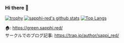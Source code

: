 ### Hi there 👋

[![trophy](https://github-profile-trophy.vercel.app/?username=sapphi-red)](https://github.com/ryo-ma/github-profile-trophy)
[![sapphi-red's github stats](https://github-readme-stats.vercel.app/api?username=sapphi-red&count_private=true&show_icons=true)](https://github.com/anuraghazra/github-readme-stats)
[![Top Langs](https://github-readme-stats.vercel.app/api/top-langs/?username=sapphi-red&langs_count=10&layout=compact&exclude_repo=piscon2019,piscon2019-2,go-traq)](https://github.com/anuraghazra/github-readme-stats)

🏠: https://green.sapphi.red/  
サークルでのブログ記事: https://trap.jp/author/sappi_red/

<!--
**sapphi-red/sapphi-red** is a ✨ _special_ ✨ repository because its `README.md` (this file) appears on your GitHub profile.

Here are some ideas to get you started:

- 🔭 I’m currently working on ...
- 🌱 I’m currently learning ...
- 👯 I’m looking to collaborate on ...
- 🤔 I’m looking for help with ...
- 💬 Ask me about ...
- 📫 How to reach me: ...
- 😄 Pronouns: ...
- ⚡ Fun fact: ...
-->
